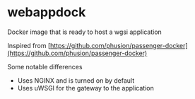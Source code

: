 # webappdock
Docker image that is ready to host a wgsi application

Inspired from [https://github.com/phusion/passenger-docker](https://github.com/phusion/passenger-docker)

Some notable differences
* Uses NGINX and is turned on by default
* Uses uWSGI for the gateway to the application

